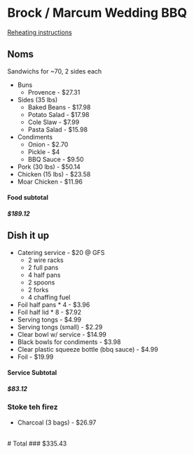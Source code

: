 Brock / Marcum Wedding BBQ 
==========================
[Reheating instructions](brocum_reheat_service.md)

## Noms
Sandwichs for ~70, 2 sides each

- Buns 
    - Provence - $27.31
- Sides (35 lbs)
    - Baked Beans - $17.98
    - Potato Salad - $17.98
    - Cole Slaw - $7.99
    - Pasta Salad - $15.98
- Condiments 
    - Onion - $2.70
    - Pickle - $4 
    - BBQ Sauce - $9.50
- Pork (30 lbs) - $50.14
- Chicken (15 lbs) - $23.58
- Moar Chicken - $11.96

#### Food subtotal
##### $189.12

## Dish it up
- Catering service - $20 @ GFS
    - 2 wire racks
    - 2 full pans
    - 4 half pans
    - 2 spoons
    - 2 forks
    - 4 chaffing fuel
- Foil half pans * 4 - $3.96
- Foil half lid * 8 - $7.92
- Serving tongs - $4.99
- Serving tongs (small) - $2.29
- Clear bowl w/ service - $14.99
- Black bowls for condiments - $3.98
- Clear plastic squeeze bottle (bbq sauce) - $4.99
- Foil - $19.99

#### Service Subtotal
##### $83.12

### Stoke teh firez
- Charcoal (3 bags) - $26.97

<br />
# Total
### $335.43